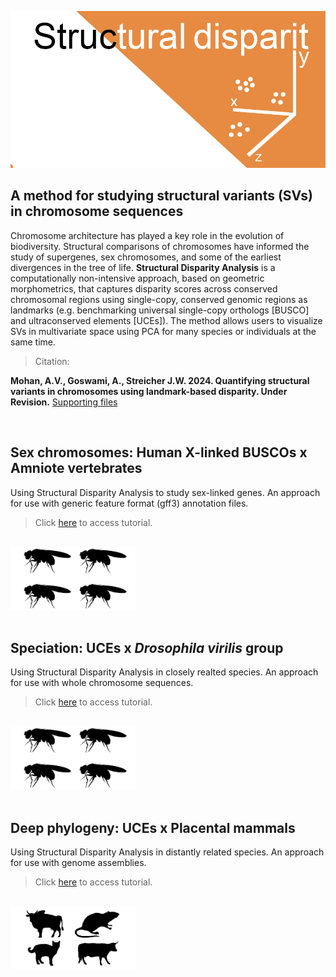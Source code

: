 ![structural-disparity](https://github.com/nhm-herpetology/Genomic-disparity/blob/main/structural-disparity.jpg)

## A method for studying structural variants (SVs) in chromosome sequences

Chromosome architecture has played a key role in the evolution of biodiversity. Structural comparisons of chromosomes have informed the study of supergenes, sex chromosomes, and some of the earliest divergences in the tree of life. **Structural Disparity Analysis** is a computationally non-intensive approach, based on geometric morphometrics, that captures disparity scores across conserved chromosomal regions using single-copy, conserved genomic regions as landmarks (e.g. benchmarking universal single-copy orthologs [BUSCO] and ultraconserved elements [UCEs]). The method allows users to visualize SVs in multivariate space using PCA for many species or individuals at the same time.

>Citation:

**Mohan, A.V., Goswami, A., Streicher J.W. 2024. Quantifying structural variants in chromosomes using landmark-based disparity. Under Revision.**
[Supporting files](https://github.com/nhm-herpetology/genomic-disparity/tree/main/Supporting-files/)

<br/>

## Sex chromosomes: Human X-linked BUSCOs x Amniote vertebrates
Using Structural Disparity Analysis to study sex-linked genes. An approach for use with generic feature format (gff3) annotation files.  

>Click [here](https://github.com/nhm-herpetology/genomic-disparity/tree/main/Amniote-busco/README.md) to access tutorial. 

<br/>

<img src="https://github.com/nhm-herpetology/Genomic-disparity/blob/main/Tutorial_drosophila_header.jpg" width="200" height="100">

<br/>

<br/>

## Speciation: UCEs x _Drosophila virilis_ group
Using Structural Disparity Analysis in closely realted species. An approach for use with whole chromosome sequences. 

>Click [here](https://github.com/nhm-herpetology/genomic-disparity/tree/main/Drosophila-uces/README.md) to access tutorial. 

<br/>

<img src="https://github.com/nhm-herpetology/Genomic-disparity/blob/main/Tutorial_drosophila_header.jpg" width="200" height="100">

<br/>
<br/>

## Deep phylogeny:  UCEs x Placental mammals
Using Structural Disparity Analysis in distantly related species. An approach for use with genome assemblies. 

>Click [here](https://github.com/nhm-herpetology/genomic-disparity/tree/main/Mammal-uces/README.md) to access tutorial.

<br/>

<img src="https://github.com/nhm-herpetology/Genomic-disparity/blob/main/Tutorial_mammal_header.jpg" width="200" height="100">

<br/>




